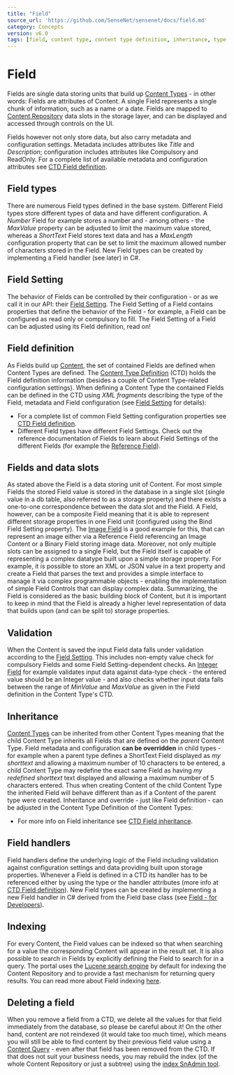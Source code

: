 ```yaml
---
title: "Field"
source_url: 'https://github.com/SenseNet/sensenet/docs/field.md'
category: Concepts
version: v6.0
tags: [field, content type, content type definition, inheritance, type system]
---
```


# Field

Fields are single data storing units that build up [Content Types](content-type.md) - in other words: Fields are attributes of Content. A single Field represents a single chunk of information, such as a name or a date. Fields are mapped to [Content Repository](content-repository.md) data slots in the storage layer, and can be displayed and accessed through controls on the UI.

Fields however not only store data, but also carry metadata and configuration settings. Metadata includes attributes like *Title* and *Description*; configuration includes attributes like Compulsory and ReadOnly. For a complete list of available metadata and configuration attributes see [CTD Field definition](ctd.md).

## Field types

There are numerous Field types defined in the base system. Different Field types store different types of data and have different configuration. A *Number* Field for example stores a number and - among others - the *MaxValue* property can be adjusted to limit the maximum value stored, whereas a *ShortText* Field stores text data and has a *MaxLength* configuration property that can be set to limit the maximum allowed number of characters stored in the Field. New Field types can be created by implementing a Field handler (see later) in C#.

## Field Setting

The behavior of Fields can be controlled by their configuration - or as we call it in our API: their [Field Setting](field-setting.md). The Field Setting of a Field contains properties that define the behavior of the Field - for example, a Field can be configured as read only or compulsory to fill. The Field Setting of a Field can be adjusted using its Field definition, read on!

## Field definition

As Fields build up [Content](content.md), the set of contained Fields are defined when Content Types are defined. The [Content Type Definition](ctd.md) (CTD) holds the Field definition information (besides a couple of Content Type-related configuration settings). When defining a Content Type the contained Fields can be defined in the CTD using *XML fragments* describing the type of the Field, metadata and Field configuration (see [Field Setting](field-setting.md) for details):

- For a complete list of common Field Setting configuration properties see [CTD Field definition](ctd.md).
- Different Field types have different Field Settings. Check out the reference documentation of Fields to learn about Field Settings of the different Fields (for example the [Reference Field](reference-field.md)).

## Fields and data slots

As stated above the Field is a data storing unit of Content. For most simple Fields the stored Field value is stored in the database in a single slot (single value in a db table, also referred to as a storage property) and there exists a one-to-one correspondence between the data slot and the Field. A Field, however, can be a composite Field meaning that it is able to represent different storage properties in one Field unit (configured using the Bind Field Setting property). The [Image Field](image-field.md) is a good example for this, that can represent an image either via a Reference Field referencing an Image Content or a Binary Field storing image data. Moreover, not only multiple slots can be assigned to a single Field, but the Field itself is capable of representing a complex datatype built upon a simple storage property. For example, it is possible to store an XML or JSON value in a text property and create a Field that parses the text and provides a simple interface to manage it via complex programmable objects - enabling the implementation of simple Field Controls that can display complex data. Summarizing, the Field is considered as the basic building block of Content, but it is important to keep in mind that the Field is already a higher level representation of data that builds upon (and can be split to) storage properties.

## Validation

When the Content is saved the input Field data falls under validation according to the [Field Setting](field-setting.md). This includes non-empty value check for compulsory Fields and some Field Setting-dependent checks. An [Integer Field](integer-field.md) for example validates input data against data-type check - the entered value should be an Integer value - and also checks whether input data falls between the range of *MinValue* and *MaxValue* as given in the Field definition in the Content Type's CTD.

## Inheritance

[Content Types](content-type.md) can be inherited from other Content Types meaning that the child Content Type inherits all Fields that are defined on the *parent* Content Type. Field metadata and configuration **can be overridden** in child types - for example when a parent type defines a ShortText Field displayed as *my shorttext* and allowing a maximum number of 10 characters to be entered, a child Content Type may redefine the exact same Field as having *my redefined shorttext* text displayed and allowing a maximum number of 5 characters entered. Thus when creating Content of the child Content Type the inherited Field will behave different than as if a Content of the parent type were created. Inheritance and override - just like Field definition - can be adjusted in the Content Type Definition of the Content Types:

- For more info on Field inheritance see [CTD Field inheritance](ctd.md).

## Field handlers

Field handlers define the underlying logic of the Field including validation against configuration settings and data providing built upon storage properties. Whenever a Field is defined in a CTD its handler has to be referenced either by using the type or the handler attributes (more info at [CTD Field definition](ctd.md)). New Field types can be created by implementing a new Field handler in C# derived from the Field base class (see [Field - for Developers](field-for-developers.md)).

## Indexing

For every Content, the Field values can be indexed so that when searching for a value the corresponding Content will appear in the result set. It is also possible to search in Fields by explicitly defining the Field to search for in a query. The portal uses the [Lucene search engine](http://lucene.apache.org/lucene.net/) by default for indexing the Content Repository and to provide a fast mechanism for returning query results. You can read more about Field indexing [here](field-indexing.md).

## Deleting a field

When you remove a field from a CTD, we delete all the values for that field immediately from the database, so please be careful about it! On the other hand, content are not reindexed (it would take too much time), which means you will still be able to find content by their previous field value using a [Content Query](content-query.md) - even after that field has been removed from the CTD. If that does not suit your business needs, you may rebuild the index (of the whole Content Repository or just a subtree) using the [index SnAdmin tool](snadmin-tools.md).
